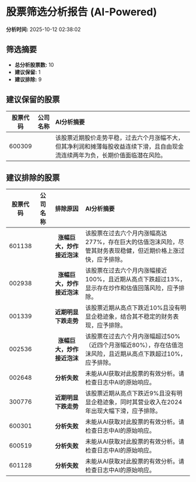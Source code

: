 # 股票筛选分析报告 (AI-Powered)

**分析时间:** 2025-10-12 02:38:02

## 筛选摘要

- **总分析股票数:** 10
- **建议保留:** 1
- **建议排除:** 9

## 建议保留的股票

| 股票代码 | 公司名称 | AI分析摘要 |
|:---:|:---:|:---|
| 600309 |  | 该股票近期股价走势平稳，过去六个月涨幅不大，但其净利润和摊薄每股收益连续下滑，且自由现金流连续两年为负，长期价值面临潜在风险。 |

## 建议排除的股票

| 股票代码 | 公司名称 | 排除原因 | AI分析摘要 |
|:---:|:---:|:---:|:---|
| 601138 |  | **涨幅巨大，炒作接近泡沫** | 该股票在过去六个月内涨幅高达277%，存在巨大的估值泡沫风险，尽管其财务表现稳健，但近期价格上涨过快，应予排除。 |
| 002938 |  | **涨幅巨大，炒作接近泡沫** | 该股票在过去六个月内涨幅接近100%，且近期从高点下跌超过13%，显示存在炒作和估值回落风险，应予排除。 |
| 001339 |  | **近期明显下跌走势** | 该股票近期从高点下跌近10%且没有明显企稳迹象，结合其不稳定的财务表现，应予排除。 |
| 002536 |  | **涨幅巨大，炒作接近泡沫** | 该股票在过去六个月内涨幅超过50%（近四个月涨幅近80%），存在估值泡沫风险，且近期从高点下跌超过10%，应予排除。 |
| 002648 |  | **分析失败** | 未能从AI获取对此股票的有效分析。请检查日志中AI的原始响应。 |
| 300776 |  | **近期明显下跌走势** | 该股票近期从高点下跌近9%且没有明显企稳迹象，同时其营业收入在2024年出现大幅下滑，应予排除。 |
| 600301 |  | **分析失败** | 未能从AI获取对此股票的有效分析。请检查日志中AI的原始响应。 |
| 600519 |  | **分析失败** | 未能从AI获取对此股票的有效分析。请检查日志中AI的原始响应。 |
| 601128 |  | **分析失败** | 未能从AI获取对此股票的有效分析。请检查日志中AI的原始响应。 |
